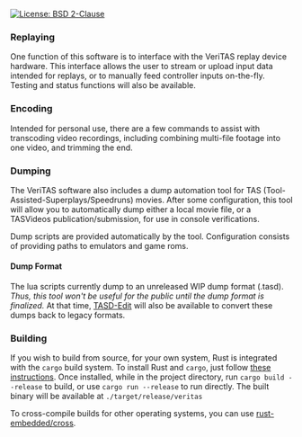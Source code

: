 [![License: BSD 2-Clause](https://img.shields.io/badge/License-BSD%202--Clause-blue)](LICENSE)
### Replaying
One function of this software is to interface with the VeriTAS replay device hardware. This interface allows
the user to stream or upload input data intended for replays, or to manually feed controller inputs on-the-fly.
Testing and status functions will also be available.

### Encoding
Intended for personal use, there are a few commands to assist with transcoding video recordings, including
combining multi-file footage into one video, and trimming the end.

### Dumping
The VeriTAS software also includes a dump automation tool for TAS (Tool-Assisted-Superplays/Speedruns) movies. After some configuration, this tool will allow you to automatically dump either a local movie file, or a TASVideos publication/submission, for use in console verifications.

Dump scripts are provided automatically by the tool. Configuration consists of providing paths to emulators and game roms.

#### Dump Format
The lua scripts currently dump to an unreleased WIP dump format (.tasd). *Thus, this tool won't be useful for the public until the dump format is finalized.* At that time, [TASD-Edit](https://github.com/bigbass1997/TASD-Edit) will also be available to convert these dumps back to legacy formats.

### Building
If you wish to build from source, for your own system, Rust is integrated with the `cargo` build system. To install Rust and `cargo`, just follow [these instructions](https://doc.rust-lang.org/cargo/getting-started/installation.html). Once installed, while in the project directory, run `cargo build --release` to build, or use `cargo run --release` to run directly. The built binary will be available at `./target/release/veritas`

To cross-compile builds for other operating systems, you can use [rust-embedded/cross](https://github.com/rust-embedded/cross).
